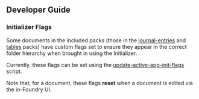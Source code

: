 ## Developer Guide

### Initializer Flags

Some documents in the included packs (those in the [journal-entries](module%2Fpacks%2Fjournal-entries) and [tables](module%2Fpacks%2Ftables) packs) have custom flags set to ensure they appear in the correct folder hierarchy when brought in using the Initializer.

Currently, these flags can be set using the [update-active-app-init-flags](script%2Fupdate-active-app-init-flags.js) script.

Note that, for a document, these flags **reset** when a document is edited via the in-Foundry UI.
